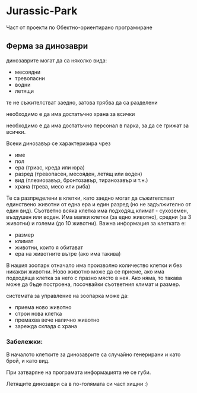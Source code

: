 # Jurassic-Park
Част от проекти по Обектно-ориентирано програмиране

## Ферма за динозаври
динозаврите могат да са няколко вида:
 - месоядни
 - тревопасни
 - водни
 - летящи

те не съжителстват заедно, затова трябва да са разделени

необходимо е да има достатъчно храна за всички

необходимо е да има достатъчно персонал в парка, за да се грижат за всички.

Всеки динозавър се характеризира чрез
 - име
 - пол 
 - ера (триас, креда или юра) 
 - разред  (тревопасен, месояден, летящ или воден)
 - вид (плезиозавър, бронтозавър, тиранозавър и т.н.)
 - храна (трева, месо или риба)

Те са разпределени в клетки, като заедно могат да съжителстват единствено животни от една ера и един разред (но не задължително от един вид). Съответно всяка клетка  има подходящ климат - сухоземен, въздушен или воден. Има малки клетки (за едно животно), средни (за 3 животни) и големи (до 10 животни). Важна информация за клетката е:
 - размер 
 - климат
 - животни, които я обитават
 - ера на животните вътре (ако има такива)
 
В нашия зоопарк отначало има произволно количество клетки и без никакви животни. Ново животно може да се приеме, ако има подходяща клетка за него с празно място в нея. Ако няма, то такава може да бъде построена, посочвайки съответния климат и размер. 

системата за управление на зоопарка може да:
 - приема ново животно
 - строи нова клетка
 - премахва вече налично животно
 - зарежда склада с храна
 
 
### Забележки:

В началото клетките за динозаврите са случайно генерирани и като брой, и като вид.

При затваряне на програмата информацията не се губи. 

Летящите динозаври са в по-голямата си част хищни :)
